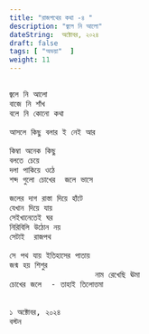```yaml
---
title: "রাজপথের কথা -৪ "
description: "জ্বলে নি আলো"
dateString:  অক্টোবর, ২০২৪
draft: false
tags: [ "অভয়া"  ]
weight: 11
---
```



<pre>

জ্বলে নি আলো 
বাজে নি শাঁখ 
বলে নি কোনো কথা 

আসলে কিছু বলার ই নেই আর 

কিম্বা অনেক কিছু 
বলতে চেয়ে 
দলা পাকিয়ে ওঠে 
শব্দ গুলো চোখের  জলে ভাসে 

জলের দাগ রাস্তা দিয়ে হাঁটে 
যেখান দিয়ে যায়
সেইখানেতেই ঘর 
নিরিবিলি উঠোন নয় 
সেটাই  রাজপথ 

সে পথ যায় ইতিহাসের পাতায় 
জন্ম হয় শিশুর 
                  নাম রেখেছি ঊমা 
চোখের জলে  - তাহাই তিলোত্তমা 

 
১ অক্টোবর, ২০২৪ 
বস্টন 
<pre>

